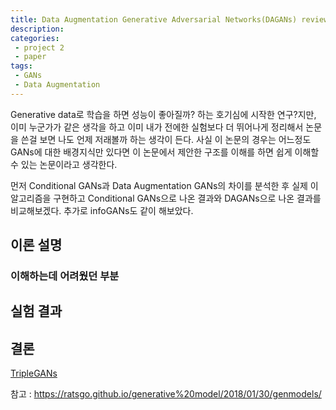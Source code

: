 ```yaml
---
title: Data Augmentation Generative Adversarial Networks(DAGANs) review
description:
categories:
 - project 2
 - paper
tags:
 - GANs
 - Data Augmentation
---
```






Generative data로 학습을 하면 성능이 좋아질까? 하는 호기심에 시작한 연구?지만, 이미 누군가가 같은 생각을 하고 이미 내가 전에한 실험보다 더 뛰어나게 정리해서 논문을 쓴걸 보면 나도 언제 저래볼까 하는 생각이 든다. 사실 이 논문의 경우는 어느정도 GANs에 대한 배경지식만 있다면 이 논문에서 제안한 구조를 이해를 하면 쉽게 이해할 수 있는 논문이라고 생각한다.

먼저 Conditional GANs과 Data Augmentation GANs의 차이를 분석한 후 실제 이 알고리즘을 구현하고 Conditional GANs으로 나온 결과와 DAGANs으로 나온 결과를 비교해보겠다. 추가로 infoGANs도 같이 해보았다.

## 이론 설명


### 이해하는데 어려웠던 부분


## 실험 결과

## 결론



[TripleGANs](ㄴㅇㄹㄴㅇ)

참고 : https://ratsgo.github.io/generative%20model/2018/01/30/genmodels/
